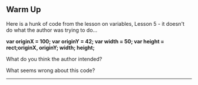 ## Warm Up

Here is a hunk of code from the lesson on variables, Lesson 5 - it doesn't do what the author was trying to do...

**var originX = 100;
var originY = 42;
var width = 50;
var height =
rect;originX, originY; width; height;**

What do you think the author intended?

What seems wrong about this code?

---
